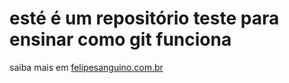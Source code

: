 # esté é um repositório teste para ensinar como git funciona


saiba mais em [felipesanguino.com.br](https://www.linkedin.com/in/felipesanguino/)
